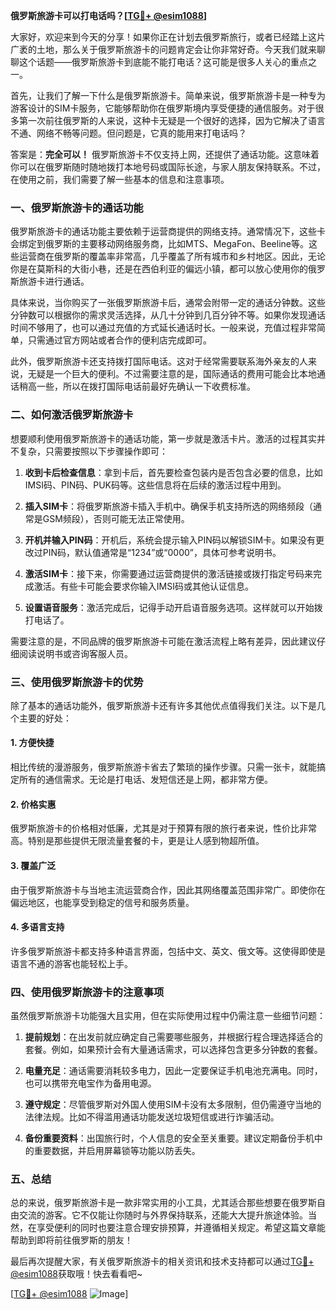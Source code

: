 **俄罗斯旅游卡可以打电话吗？[[TG💪+ @esim1088](https://t.me/s/esim1088)]**

大家好，欢迎来到今天的分享！如果你正在计划去俄罗斯旅行，或者已经踏上这片广袤的土地，那么关于俄罗斯旅游卡的问题肯定会让你非常好奇。今天我们就来聊聊这个话题——俄罗斯旅游卡到底能不能打电话？这可能是很多人关心的重点之一。

首先，让我们了解一下什么是俄罗斯旅游卡。简单来说，俄罗斯旅游卡是一种专为游客设计的SIM卡服务，它能够帮助你在俄罗斯境内享受便捷的通信服务。对于很多第一次前往俄罗斯的人来说，这种卡无疑是一个很好的选择，因为它解决了语言不通、网络不畅等问题。但问题是，它真的能用来打电话吗？

答案是：**完全可以！** 俄罗斯旅游卡不仅支持上网，还提供了通话功能。这意味着你可以在俄罗斯随时随地拨打本地号码或国际长途，与家人朋友保持联系。不过，在使用之前，我们需要了解一些基本的信息和注意事项。

### 一、俄罗斯旅游卡的通话功能

俄罗斯旅游卡的通话功能主要依赖于运营商提供的网络支持。通常情况下，这些卡会绑定到俄罗斯的主要移动网络服务商，比如MTS、MegaFon、Beeline等。这些运营商在俄罗斯的覆盖率非常高，几乎覆盖了所有城市和乡村地区。因此，无论你是在莫斯科的大街小巷，还是在西伯利亚的偏远小镇，都可以放心使用你的俄罗斯旅游卡进行通话。

具体来说，当你购买了一张俄罗斯旅游卡后，通常会附带一定的通话分钟数。这些分钟数可以根据你的需求灵活选择，从几十分钟到几百分钟不等。如果你发现通话时间不够用了，也可以通过充值的方式延长通话时长。一般来说，充值过程非常简单，只需通过官方网站或者合作的便利店完成即可。

此外，俄罗斯旅游卡还支持拨打国际电话。这对于经常需要联系海外亲友的人来说，无疑是一个巨大的便利。不过需要注意的是，国际通话的费用可能会比本地通话稍高一些，所以在拨打国际电话前最好先确认一下收费标准。

### 二、如何激活俄罗斯旅游卡

想要顺利使用俄罗斯旅游卡的通话功能，第一步就是激活卡片。激活的过程其实并不复杂，只需要按照以下步骤操作即可：

1. **收到卡后检查信息**：拿到卡后，首先要检查包装内是否包含必要的信息，比如IMSI码、PIN码、PUK码等。这些信息将在后续的激活过程中用到。
   
2. **插入SIM卡**：将俄罗斯旅游卡插入手机中。确保手机支持所选的网络频段（通常是GSM频段），否则可能无法正常使用。

3. **开机并输入PIN码**：开机后，系统会提示输入PIN码以解锁SIM卡。如果没有更改过PIN码，默认值通常是“1234”或“0000”，具体可参考说明书。

4. **激活SIM卡**：接下来，你需要通过运营商提供的激活链接或拨打指定号码来完成激活。有些卡可能会要求你输入IMSI码或其他认证信息。

5. **设置语音服务**：激活完成后，记得手动开启语音服务选项。这样就可以开始拨打电话了。

需要注意的是，不同品牌的俄罗斯旅游卡可能在激活流程上略有差异，因此建议仔细阅读说明书或咨询客服人员。

### 三、使用俄罗斯旅游卡的优势

除了基本的通话功能外，俄罗斯旅游卡还有许多其他优点值得我们关注。以下是几个主要的好处：

#### 1. **方便快捷**
相比传统的漫游服务，俄罗斯旅游卡省去了繁琐的操作步骤。只需一张卡，就能搞定所有的通信需求。无论是打电话、发短信还是上网，都非常方便。

#### 2. **价格实惠**
俄罗斯旅游卡的价格相对低廉，尤其是对于预算有限的旅行者来说，性价比非常高。特别是那些提供无限流量套餐的卡，更是让人感到物超所值。

#### 3. **覆盖广泛**
由于俄罗斯旅游卡与当地主流运营商合作，因此其网络覆盖范围非常广。即使你在偏远地区，也能享受到稳定的信号和服务质量。

#### 4. **多语言支持**
许多俄罗斯旅游卡都支持多种语言界面，包括中文、英文、俄文等。这使得即使是语言不通的游客也能轻松上手。

### 四、使用俄罗斯旅游卡的注意事项

虽然俄罗斯旅游卡功能强大且实用，但在实际使用过程中仍需注意一些细节问题：

1. **提前规划**：在出发前就应确定自己需要哪些服务，并根据行程合理选择适合的套餐。例如，如果预计会有大量通话需求，可以选择包含更多分钟数的套餐。

2. **电量充足**：通话需要消耗较多电力，因此一定要保证手机电池充满电。同时，也可以携带充电宝作为备用电源。

3. **遵守规定**：尽管俄罗斯对外国人使用SIM卡没有太多限制，但仍需遵守当地的法律法规。比如不得滥用通话功能发送垃圾短信或进行诈骗活动。

4. **备份重要资料**：出国旅行时，个人信息的安全至关重要。建议定期备份手机中的重要数据，并启用屏幕锁等功能以防丢失。

### 五、总结

总的来说，俄罗斯旅游卡是一款非常实用的小工具，尤其适合那些想要在俄罗斯自由交流的游客。它不仅能让你随时与外界保持联系，还能大大提升旅途体验。当然，在享受便利的同时也要注意合理安排预算，并遵循相关规定。希望这篇文章能帮助到即将前往俄罗斯的朋友！

最后再次提醒大家，有关俄罗斯旅游卡的相关资讯和技术支持都可以通过[TG💪+ @esim1088](https://t.me/s/esim1088)获取哦！快去看看吧~

[[TG💪+ @esim1088](https://t.me/s/esim1088) ![Image](https://i.postimg.cc/4NQfJmqS/Snipaste-2025-05-13-00-14-12.png)]
